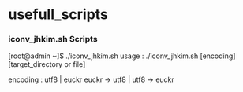 # usefull_scripts

### iconv_jhkim.sh Scripts
[root@admin ~]$ ./iconv_jhkim.sh 
usage : ./iconv_jhkim.sh [encoding] [target_directory or file]

encoding : utf8          | euckr
           euckr -> utf8 | utf8 -> euckr

